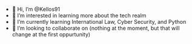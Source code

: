 - 👋 Hi, I’m @Kellos91
- 👀 I’m interested in learning more about the tech realm
- 🌱 I’m currently learning International Law, Cyber Security, and Python
- 💞️ I’m looking to collaborate on (nothing at the moment, but that will change at the first oppurtunity)

<!---
Kellos91/Kellos91 is a ✨ special ✨ repository because its `README.md` (this file) appears on your GitHub profile.
You can click the Preview link to take a look at your changes.
--->

